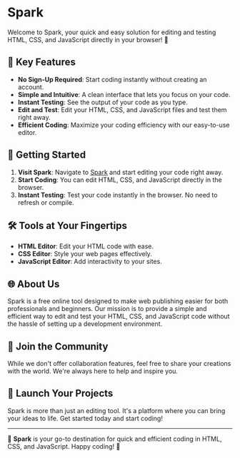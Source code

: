 # Spark

Welcome to Spark, your quick and easy solution for editing and testing HTML, CSS, and JavaScript directly in your browser! 🚀

## 🌟 Key Features

- **No Sign-Up Required**: Start coding instantly without creating an account.
- **Simple and Intuitive**: A clean interface that lets you focus on your code.
- **Instant Testing**: See the output of your code as you type.
- **Edit and Test**: Edit your HTML, CSS, and JavaScript files and test them right away.
- **Efficient Coding**: Maximize your coding efficiency with our easy-to-use editor.

## 🎯 Getting Started

1. **Visit Spark**: Navigate to [Spark](https://Spark.io/) and start editing your code right away.
2. **Start Coding**: You can edit HTML, CSS, and JavaScript directly in the browser.
3. **Instant Testing**: Test your code instantly in the browser. No need to refresh or compile.

## 🛠 Tools at Your Fingertips

- **HTML Editor**: Edit your HTML code with ease.
- **CSS Editor**: Style your web pages effectively.
- **JavaScript Editor**: Add interactivity to your sites.

## 🌐 About Us

Spark is a free online tool designed to make web publishing easier for both professionals and beginners. Our mission is to provide a simple and efficient way to edit and test your HTML, CSS, and JavaScript code without the hassle of setting up a development environment.

## 🤝 Join the Community

While we don't offer collaboration features, feel free to share your creations with the world. We're always here to help and inspire you.

## 🚀 Launch Your Projects

Spark is more than just an editing tool. It's a platform where you can bring your ideas to life. Get started today and start coding!

---

🌟 **Spark** is your go-to destination for quick and efficient coding in HTML, CSS, and JavaScript. Happy coding! 🎉
